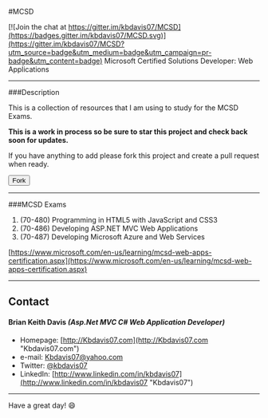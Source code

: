 #MCSD

[![Join the chat at https://gitter.im/kbdavis07/MCSD](https://badges.gitter.im/kbdavis07/MCSD.svg)](https://gitter.im/kbdavis07/MCSD?utm_source=badge&utm_medium=badge&utm_campaign=pr-badge&utm_content=badge)
Microsoft Certified Solutions Developer: Web Applications




----------
###Description

This is a collection of resources that I am using to study for the MCSD Exams.

**This is a work in process so be sure to star this project and check back soon for updates.**

If you have anything to add please fork this project and create a pull request when ready.

<button type="submit" class="btn btn-sm btn-with-count" data-ga-click="Repository, show fork modal, action:files#disambiguate; text:Fork" title="Fork your own copy of kbdavis07/MCSD to your account" aria-label="Fork your own copy of kbdavis07/MCSD to your account">
              <span class="octicon octicon-repo-forked "></span>
              Fork
            </button>



---
###MCSD Exams

1. (70-480) Programming in HTML5 with JavaScript and CSS3
2. (70-486) Developing ASP.NET MVC Web Applications
3. (70-487) Developing Microsoft Azure and Web Services



[https://www.microsoft.com/en-us/learning/mcsd-web-apps-certification.aspx](https://www.microsoft.com/en-us/learning/mcsd-web-apps-certification.aspx)

---







## Contact
#### Brian Keith Davis _(Asp.Net MVC C# Web Application Developer)_
* Homepage: [http://Kbdavis07.com](http://Kbdavis07.com "Kbdavis07.com")
* e-mail:   Kbdavis07@yahoo.com
* Twitter: [@kbdavis07](https://twitter.com/kbdavis07 "kbdavis07 on twitter")
* LinkedIn: [http://www.linkedin.com/in/kbdavis07](http://www.linkedin.com/in/kbdavis07 "Kbdavis07")






---

Have a great day!  :smile:


